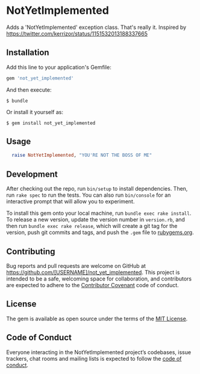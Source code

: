 # NotYetImplemented

Adds a 'NotYetImplemented' exception class.  That's really it.  Inspired by https://twitter.com/kerrizor/status/1151532013188337665

## Installation

Add this line to your application's Gemfile:

```ruby
gem 'not_yet_implemented'
```

And then execute:

    $ bundle

Or install it yourself as:

    $ gem install not_yet_implemented

## Usage

```ruby
  raise NotYetImplemented, "YOU'RE NOT THE BOSS OF ME"
```

## Development

After checking out the repo, run `bin/setup` to install dependencies. Then, run `rake spec` to run the tests. You can also run `bin/console` for an interactive prompt that will allow you to experiment.

To install this gem onto your local machine, run `bundle exec rake install`. To release a new version, update the version number in `version.rb`, and then run `bundle exec rake release`, which will create a git tag for the version, push git commits and tags, and push the `.gem` file to [rubygems.org](https://rubygems.org).

## Contributing

Bug reports and pull requests are welcome on GitHub at https://github.com/[USERNAME]/not_yet_implemented. This project is intended to be a safe, welcoming space for collaboration, and contributors are expected to adhere to the [Contributor Covenant](http://contributor-covenant.org) code of conduct.

## License

The gem is available as open source under the terms of the [MIT License](https://opensource.org/licenses/MIT).

## Code of Conduct

Everyone interacting in the NotYetImplemented project’s codebases, issue trackers, chat rooms and mailing lists is expected to follow the [code of conduct](https://github.com/[USERNAME]/not_yet_implemented/blob/master/CODE_OF_CONDUCT.md).

